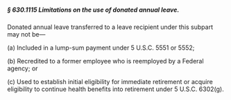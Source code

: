 ##### § 630.1115 Limitations on the use of donated annual leave. #####

Donated annual leave transferred to a leave recipient under this subpart may not be—

(a) Included in a lump-sum payment under 5 U.S.C. 5551 or 5552;

(b) Recredited to a former employee who is reemployed by a Federal agency; or

(c) Used to establish initial eligibility for immediate retirement or acquire eligibility to continue health benefits into retirement under 5 U.S.C. 6302(g).